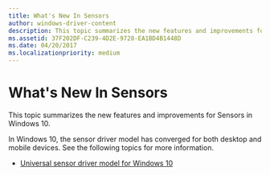 ```yaml
---
title: What's New In Sensors
author: windows-driver-content
description: This topic summarizes the new features and improvements for Sensors in Windows 10.
ms.assetid: 37F202DF-C239-4D2E-9728-EA1BD4B1448D
ms.date: 04/20/2017
ms.localizationpriority: medium
---
```


# What's New In Sensors


This topic summarizes the new features and improvements for Sensors in Windows 10.

In Windows 10, the sensor driver model has converged for both desktop and mobile devices. See the following topics for more information.

-   [Universal sensor driver model for Windows 10](converged-sensor-driver-model-for-windows-10.md)

 

 





